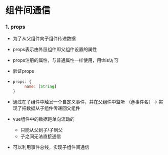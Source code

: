 # 组件间通信

### 1. props

- 为了从父组件向子组件传递数据

- props表示由外层组件即父组件设置的属性

- props注册的属性，与普通属性一样使用，用this访问

- 验证props

- ```js
  props: {
       name: [String]
  }
  ```

- 通过在子组件中触发一个自定义事件，并在父组件中监听 （@事件名）-> 实现了把数据从子组件传递回父组件

- vue组件中的数据是单向流动的

  - 只能从父到子/子到父
  - 子之间无法直接通信

- 可以利用事件总线，实现子组件间通信
